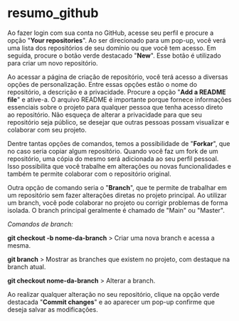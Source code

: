 # resumo_github

Ao fazer login com sua conta no GitHub, acesse seu perfil e procure a opção "<b>Your repositories</b>". Ao ser direcionado para um pop-up, você verá uma lista dos repositórios de seu domínio ou que você tem acesso. Em seguida, procure o botão verde destacado "<b>New</b>". Esse botão é utilizado para criar um novo repositório.

Ao acessar a página de criação de repositório, você terá acesso a diversas opções de personalização. Entre essas opções estão o nome do repositório, a descrição e a privacidade. Procure a opção "<b>Add a README file</b>" e ative-a. O arquivo README é importante porque fornece informações essenciais sobre o projeto para qualquer pessoa que tenha acesso direto ao repositório. Não esqueça de alterar a privacidade para que seu repositório seja público, se desejar que outras pessoas possam visualizar e colaborar com seu projeto.

Dentre tantas opções de comandos, temos a possibilidade de "<b>Forkar</b>", que no caso seria copiar algum repositório. Quando você faz um fork de um repositório, uma cópia do mesmo será adicionada ao seu perfil pessoal. Isso possibilita que você trabalhe em alterações ou novas funcionalidades e também te permite colaborar com o repositório original.

Outra opção de comando seria o "<b>Branch</b>", que te permite de trabalhar em um repositório sem fazer alterações diretas no projeto principal. Ao utilizar um branch, você pode colaborar no projeto ou corrigir problemas de forma isolada. O branch principal geralmente é chamado de "Main" ou "Master".

<i>Comandos de branch:</i>

<b>git checkout -b nome-da-branch</b> > Criar uma nova branch e acessa a mesma. 

<b>git branch</b> > Mostrar as branches que existem no projeto, com destaque na branch atual.

<b>git checkout nome-da-branch</b> > Alterar a branch.

Ao realizar qualquer alteração no seu repositório, clique na opção verde destacada "<b>Commit changes</b>" e ao aparecer um pop-up confirme que deseja salvar as modificações.
